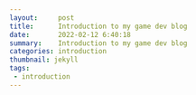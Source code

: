 ```yaml
---
layout:     post
title:      Introduction to my game dev blog
date:       2022-02-12 6:40:18
summary:    Introduction to my game dev blog
categories: introduction
thumbnail: jekyll
tags:
 - introduction
---
```

